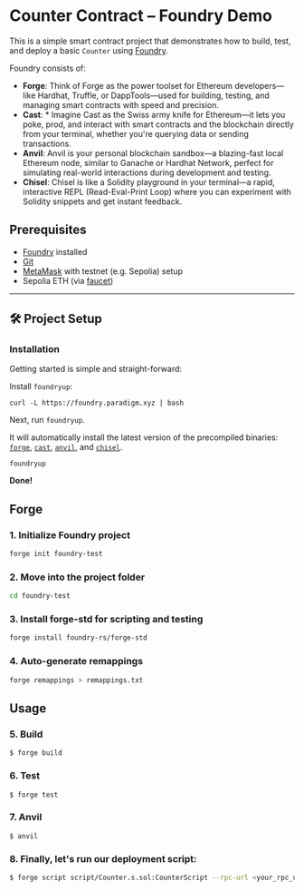 # Counter Contract – Foundry Demo

This is a simple smart contract project that demonstrates how to build, test, and deploy a basic `Counter` using [Foundry](https://book.getfoundry.sh/).

Foundry consists of:

-   **Forge**: Think of Forge as the power toolset for Ethereum developers—like Hardhat, Truffle, or DappTools—used for building, testing, and managing smart contracts with speed and precision.
-   **Cast**: * Imagine Cast as the Swiss army knife for Ethereum—it lets you poke, prod, and interact with smart contracts and the blockchain directly from your terminal, whether you're querying data or sending transactions.
-   **Anvil**: Anvil is your personal blockchain sandbox—a blazing-fast local Ethereum node, similar to Ganache or Hardhat Network, perfect for simulating real-world interactions during development and testing.
-   **Chisel**: Chisel is like a Solidity playground in your terminal—a rapid, interactive REPL (Read-Eval-Print Loop) where you can experiment with Solidity snippets and get instant feedback.

## Prerequisites

- [Foundry](https://book.getfoundry.sh/getting-started/installation) installed
- [Git](https://git-scm.com/)
- [MetaMask](https://metamask.io/) with testnet (e.g. Sepolia) setup
- Sepolia ETH (via [faucet](https://sepoliafaucet.com/))

---

## 🛠️ Project Setup

### Installation

Getting started is simple and straight-forward:

Install `foundryup`:

```
curl -L https://foundry.paradigm.xyz | bash
```

Next, run `foundryup`.

It will automatically install the latest version of the precompiled binaries: [`forge`](#forge), [`cast`](#cast), [`anvil`](#anvil), and [`chisel`](#chisel).

```
foundryup
```

**Done!**

## Forge

### 1. Initialize Foundry project

```bash
forge init foundry-test
```

### 2. Move into the project folder

```bash
cd foundry-test
```

### 3. Install forge-std for scripting and testing

```bash
forge install foundry-rs/forge-std
```

### 4. Auto-generate remappings

````bash
forge remappings > remappings.txt
````

## Usage

### 5. Build

```shell
$ forge build
```

### 6. Test

```shell
$ forge test
```

### 7. Anvil

```shell
$ anvil
```

### 8. Finally, let's run our deployment script:

```sh
$ forge script script/Counter.s.sol:CounterScript --rpc-url <your_rpc_url> --private-key <your_private_key>forge script script/Counter.s.sol
```







